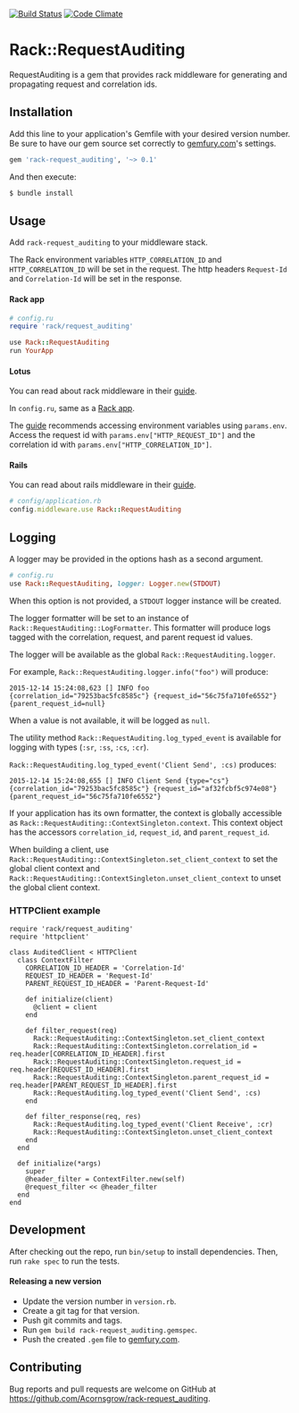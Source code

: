[![Build Status](https://travis-ci.com/Acornsgrow/rack-request_auditing.svg?token=j8fT5VPY65oQ5xziayzW)](https://travis-ci.com/Acornsgrow/rack-request_auditing)
[![Code Climate](https://codeclimate.com/repos/5667214ffe3d9f4149000a46/badges/8d2bac957ba7d9f47eca/gpa.svg)](https://codeclimate.com/repos/5667214ffe3d9f4149000a46/feed)

# Rack::RequestAuditing

RequestAuditing is a gem that provides rack middleware for generating and
propagating request and correlation ids.

## Installation

Add this line to your application's Gemfile with your desired version number.
Be sure to have our gem source set correctly to [gemfury.com](https://gemfury.com)'s settings.

```ruby
gem 'rack-request_auditing', '~> 0.1'
```

And then execute:

```bash
$ bundle install
```

## Usage

Add `rack-request_auditing` to your middleware stack.

The Rack environment variables `HTTP_CORRELATION_ID` and `HTTP_CORRELATION_ID`
will be set in the request.  The http headers `Request-Id` and `Correlation-Id`
will be set in the response.

#### Rack app

```ruby
# config.ru
require 'rack/request_auditing'

use Rack::RequestAuditing
run YourApp
```

#### Lotus

You can read about rack middleware in their [guide](http://lotusrb.org/guides/actions/rack-integration/).

In `config.ru`, same as a [Rack app](#rack-app).

The [guide](http://lotusrb.org/guides/actions/request-and-response) recommends
accessing environment variables using `params.env`.  Access the request id with
`params.env["HTTP_REQUEST_ID"]` and the correlation id with
`params.env["HTTP_CORRELATION_ID"]`.

#### Rails

You can read about rails middleware in their [guide](http://guides.rubyonrails.org/rails_on_rack.html).

```ruby
# config/application.rb
config.middleware.use Rack::RequestAuditing
```

## Logging

A logger may be provided in the options hash as a second argument.

```ruby
# config.ru
use Rack::RequestAuditing, logger: Logger.new(STDOUT)
```

When this option is not provided, a `STDOUT` logger instance will be created.

The logger formatter will be set to an instance of
`Rack::RequestAuditing::LogFormatter`.  This formatter will produce logs tagged
with the correlation, request, and parent request id values.

The logger will be available as the global `Rack::RequestAuditing.logger`.

For example, `Rack::RequestAuditing.logger.info("foo")` will produce:

`2015-12-14 15:24:08,623 [] INFO foo {correlation_id="79253bac5fc8585c"} {request_id="56c75fa710fe6552"} {parent_request_id=null}`

When a value is not available, it will be logged as `null`.

The utility method `Rack::RequestAuditing.log_typed_event` is available for
logging with types (`:sr`, `:ss`, `:cs`, `:cr`).

`Rack::RequestAuditing.log_typed_event('Client Send', :cs)` produces:

`2015-12-14 15:24:08,655 [] INFO Client Send {type="cs"} {correlation_id="79253bac5fc8585c"} {request_id="af32fcbf5c974e08"} {parent_request_id="56c75fa710fe6552"}`

If your application has its own formatter, the context is globally accessible as
`Rack::RequestAuditing::ContextSingleton.context`.  This context object has the
accessors `correlation_id`, `request_id`, and `parent_request_id`.

When building a client, use `Rack::RequestAuditing::ContextSingleton.set_client_context`
to set the global client context and `Rack::RequestAuditing::ContextSingleton.unset_client_context`
to unset the global client context.

### HTTPClient example
```
require 'rack/request_auditing'
require 'httpclient'

class AuditedClient < HTTPClient
  class ContextFilter
    CORRELATION_ID_HEADER = 'Correlation-Id'
    REQUEST_ID_HEADER = 'Request-Id'
    PARENT_REQUEST_ID_HEADER = 'Parent-Request-Id'

    def initialize(client)
      @client = client
    end

    def filter_request(req)
      Rack::RequestAuditing::ContextSingleton.set_client_context
      Rack::RequestAuditing::ContextSingleton.correlation_id = req.header[CORRELATION_ID_HEADER].first
      Rack::RequestAuditing::ContextSingleton.request_id = req.header[REQUEST_ID_HEADER].first
      Rack::RequestAuditing::ContextSingleton.parent_request_id = req.header[PARENT_REQUEST_ID_HEADER].first
      Rack::RequestAuditing.log_typed_event('Client Send', :cs)
    end

    def filter_response(req, res)
      Rack::RequestAuditing.log_typed_event('Client Receive', :cr)
      Rack::RequestAuditing::ContextSingleton.unset_client_context
    end
  end

  def initialize(*args)
    super
    @header_filter = ContextFilter.new(self)
    @request_filter << @header_filter
  end
end
```

## Development

After checking out the repo, run `bin/setup` to install dependencies. Then,
run `rake spec` to run the tests.

#### Releasing a new version

- Update the version number in `version.rb`.
- Create a git tag for that version.
- Push git commits and tags.
- Run `gem build rack-request_auditing.gemspec`.
- Push the created `.gem` file to [gemfury.com](https://gemfury.com).

## Contributing

Bug reports and pull requests are welcome on GitHub at https://github.com/Acornsgrow/rack-request_auditing.
